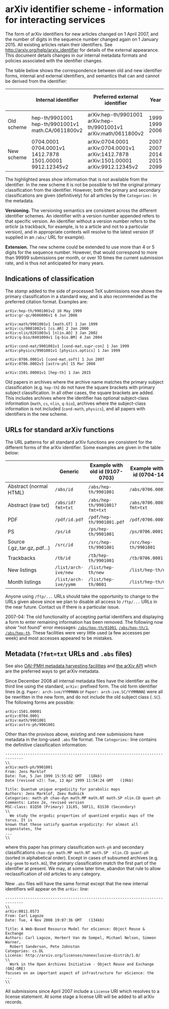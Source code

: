 arXiv identifier scheme - information for interacting services
==============================================================

The form of arXiv identifiers for new articles changed on 1 April 2007,
and the number of digits in the sequence number changed again on 1
January 2015. All existing articles retain their identifiers. See
<http://arxiv.org/help/arxiv_identifier> for details of the external
appearance. This document details changes in our internal metadata
formats and policies associated with the identifier changes.

The table below shows the correspondence between old and new identifier
forms, internal and external identifiers, and semantics that can and
cannot be derived from the identifier:

<table>
<thead>
<tr class="header">
<th> </th>
<th>Internal identifier</th>
<th>Preferred external<br />
identifier</th>
<th>Year</th>
<th>Month</th>
<th>Version</th>
<th>Original primary<br />
classification</th>
<th>Primary classification</th>
<th>Secondary classification</th>
</tr>
</thead>
<tbody>
<tr class="odd">
<td>Old scheme</td>
<td>hep-th/9901001<br />
hep-th/9901001v1<br />
math.CA/0611800v2</td>
<td>arXiv:hep-th/9901001<br />
arXiv:hep-th/9901001v1<br />
arXiv:math/0611800v2</td>
<td>1999<br />
1999<br />
2006</td>
<td>1 (Jan)<br />
1 (Jan)<br />
11 (Nov)</td>
<td>latest<br />
v1<br />
v2</td>
<td>hep-th<br />
hep-th<br />
math.CA</td>
<td>(in metadata)</td>
<td>(in metadata)</td>
</tr>
<tr class="even">
<td>New scheme</td>
<td>0704.0001<br />
0704.0001v1<br />
1412.7878<br />
1501.00001<br />
9912.12345v2</td>
<td>arXiv:0704.0001<br />
arXiv:0704.0001v1<br />
arXiv:1412.7878<br />
arXiv:1501.00001<br />
arXiv:9912.12345v2</td>
<td>2007<br />
2007<br />
2014<br />
2015<br />
2099</td>
<td>6 (Jun)<br />
6 (Jun)<br />
12 (Dec)<br />
1 (Jan)<br />
12 (Dec)</td>
<td>latest<br />
v1<br />
latest<br />
latest<br />
v2</td>
<td>(in announcement log)</td>
<td>(in metadata)</td>
<td>(in metadata)</td>
</tr>
</tbody>
</table>

The highlighted areas show information that is not available from the
identifier. In the new scheme it is not be possible to tell the original
primary classification from the identifier. However, both the primary
and secondary classifications are given (definitively) for all articles
by the `Categories:` in the metadata.

**Versioning.** The versioning semantics are consistent across the
different identifier schemes. An identifier with a version number
appended refers to that specific version. An identifier without a
version number refers to the *article* (a trackback, for example, is to
a article and not to a particular version), and in appropriate contexts
will resolve to the latest version (if supplied in an `/abs/` URL for
example).

**Extension.** The new scheme could be extended to use more than 4 or 5
digits for the sequence number. However, that would correspond to more
than 99999 submissions per month, or over 10 times the current
submission rate, and is thus not anticipated for many years.

Indications of classification
-----------------------------

The *stamp* added to the side of processed TeX submissions now shows the
primary classification in a standard way, and is also recommended as the
preferred citation format. Examples are:

    arXiv:hep-th/9901001v2 10 May 1999
    arXiv:gr-qc/0606006v1 6 Jun 2006

    arXiv:math/9901001v1 [math.GT] 1 Jan 1999
    arXiv:cs/0001002v1 [cs.AR] 2 Jan 2000
    arXiv:nlin/0201003v1 [nlin.AO] 3 Jan 2002
    arXiv:q-bio/0401004v1 [q-bio.BM] 4 Jan 2004

    arXiv:cond-mat/9901001v1 [cond-mat.supr-con] 1 Jan 1999
    arXiv:physics/9901001v1 [physics.optics] 1 Jan 1999

    arXiv:0706.0001v1 [cond-mat.soft] 1 Jun 2007
    arXiv:0706.0002v3 [astro-ph] 15 Mar 2008

    arXiv:1501.00001v1 [hep-th] 1 Jan 2015

Old papers in archives where the archive name matches the primary
subject classification (e.g. `hep-th`) do not have the square brackets
with primary subject classification. In all other cases, the square
brackets are added. This includes archives where the identifier has
optional subject-class information (`math`, `cs`, `nlin`, `q-bio`),
archives where the subject-class information is not included
(`cond-math`, `physics`), and all papers with identifiers in the new
scheme.

URLs for standard arXiv functions
---------------------------------

The URL patterns for all standard arXiv functions are consistent for the
different forms of the arXiv identifier. Some examples are given in the
table below:

|                              | Generic               | Example with old id (9107-0703) | Example with new id (0704-1412) | Example new id (1501-)    |
|------------------------------|-----------------------|---------------------------------|---------------------------------|---------------------------|
| Abstract (normal HTML)       | `/abs/id`             | `/abs/hep-th/9901001`           | `/abs/0706.0001`                | `/abs/1501.00001`         |
| Abstract (raw txt)           | `/abs/id?fmt=txt`     | `/abs/hep-th/9901001?fmt=txt`   | `/abs/0706.0001?fmt=txt`        | `/abs/1501.00001?fmt=txt` |
| PDF                          | `/pdf/id.pdf`         | `/pdf/hep-th/9901001.pdf`       | `/pdf/0706.0001.pdf`            | `/pdf/1501.00001.pdf`     |
| PS                           | `/ps/id`              | `/ps/hep-th/9901001`            | `/ps/0706.0001`                 | `/ps/1501.00001`          |
| Source (.gz,.tar.gz,.pdf...) | `/src/id`             | `/src/hep-th/9901001`           | `/src/hep-th/9901001`           | `/src/0706.0001`          |
| Trackbacks                   | `/tb/id`              | `/tb/hep-th/9901001`            | `/tb/0706.0001`                 | `/tb/1501.00001`          |
| New listings                 | `/list/arch-ive/new`  | `/list/hep-th/new`              | `/list/hep-th/new`              | `/list/hep-th/new`        |
| Month listings               | `/list/arch-ive/yymm` | `/list/hep-th/0601`             | `/list/hep-th/0601`             | `/list/hep-th/0601`       |

Anyone using `/ftp/...` URLs should take the opportunity to change to
the URLs given above since we plan to disable all access to `/ftp/...`
URLs in the near future. Contact us if there is a particular issue.

2007-04: The old functionality of accepting partial identifiers and
displaying a form to enter remaining information has been removed. The
following now show "not found" error messages:
[`/abs/hep-th/01001`](http://arxiv.org/abs/hep-th/01001),
[`/abs/hep-th/1`](http://arxiv.org/abs/hep-th/1),
[`/abs/hep-th`](http://arxiv.org/abs/hep-th). These facilities were very
little used (a few accesses per week) and most accesses appeared to be
mistakes.

<span id="abs">Metadata (`?fmt=txt` URLs and `.abs` files)</span>
-----------------------------------------------------------------

See also [OAI-PMH metadata harvesting facilities](/help/oa) and [the
arXiv API](/help/api) which are the preferred ways to get arXiv
metadata.

Since December 2008 all internal metadata files have the identifier as
the third line using the standard, `arXiv:` prefixed form. The old form
identifier lines (e.g. `Paper: arch-ive/YYMMNNN` or
`Paper: arch-ive.SC/YYMMNNN`) were all be rewritten in the new form, and
do not include the old subject class (`.SC`). The following forms are
possible:

    arXiv:1501.00001
    arXiv:0704.0001
    arXiv:math/9901001
    arXiv:astro-ph/9901001

Other than the provisos above, existing and new submissions have
metadata in the long-used `.abs` file format. The `Categories:` line
contains the definitive classification information:

    ------------------------------------------------------------------------------
    \\
    arXiv:math-ph/9901001
    From: Jens Marklof
    Date: Tue, 5 Jan 1999 15:55:02 GMT   (18kb)
    Date (revised v2): Tue, 13 Apr 1999 11:54:24 GMT   (19kb)
     
    Title: Quantum unique ergodicity for parabolic maps
    Authors: Jens Marklof, Zeev Rudnick
    Categories: math-ph chao-dyn math.MP math.NT math.SP nlin.CD quant-ph
    Comments: Latex 2e, revised version
    MSC-class: 81Q50 (Primary) 11L05, 58F11, 81S30 (Secondary)
    \\
      We study the ergodic properties of quantized ergodic maps of the torus. It is
    known that these satisfy quantum ergodicity: For almost all eigenstates, the
    ...
    \\

where this paper has primary classification `math-ph` and secondary
classifications `chao-dyn math.MP math.NT math.SP  nlin.CD quant-ph`
(sorted in alphabetical order). Except in cases of subsumed archives
(e.g. `alg-geom` to `math.AG`), the primary classification match the
first part of the identifier at present. We may, at some later time,
abandon that rule to allow reclassification of old articles to any
category.

New `.abs` files will have the same format except that the new internal
identifiers will appear on the `arXiv:` line:

    ------------------------------------------------------------------------------
    \\
    arXiv:0811.0573
    From: Carl Lagoze
    Date: Tue, 4 Nov 2008 19:07:36 GMT   (134kb)

    Title: A Web-Based Resource Model for eScience: Object Reuse & Exchange
    Authors: Carl Lagoze, Herbert Van de Sompel, Michael Nelson, Simeon Warner,
      Robert Sanderson, Pete Johnston
    Categories: cs.DL
    License: http://arxiv.org/licenses/nonexclusive-distrib/1.0/
    \\
      Work in the Open Archives Initiative - Object Reuse and Exchange (OAI-ORE)
    focuses on an important aspect of infrastructure for eScience: the
    ...
    \\

All submissions since April 2007 include a `License` URI which resolves
to a license statement. At some stage a license URI will be added to all
arXiv records.
